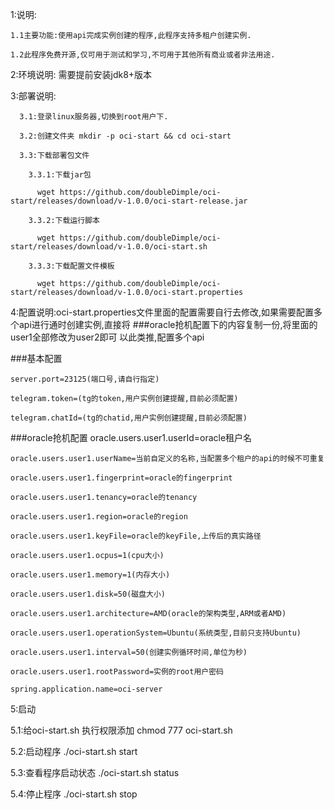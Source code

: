 1:说明:

    1.1主要功能:使用api完成实例创建的程序,此程序支持多租户创建实例.
  
    1.2此程序免费开源,仅可用于测试和学习,不可用于其他所有商业或者非法用途.

2:环境说明: 需要提前安装jdk8+版本

3:部署说明:

      3.1:登录linux服务器,切换到root用户下.
  
      3.2:创建文件夹 mkdir -p oci-start && cd oci-start
  
      3.3:下载部署包文件
  
        3.3.1:下载jar包
    
          wget https://github.com/doubleDimple/oci-start/releases/download/v-1.0.0/oci-start-release.jar
      
        3.3.2:下载运行脚本
    
          wget https://github.com/doubleDimple/oci-start/releases/download/v-1.0.0/oci-start.sh
      
        3.3.3:下载配置文件模板
    
          wget https://github.com/doubleDimple/oci-start/releases/download/v-1.0.0/oci-start.properties

4:配置说明:oci-start.properties文件里面的配置需要自行去修改,如果需要配置多个api进行通时创建实例,直接将  ###oracle抢机配置下的内容复制一份,将里面的user1全部修改为user2即可
  以此类推,配置多个api
 
  ###基本配置
  
    server.port=23125(端口号,请自行指定)
  
    telegram.token=(tg的token,用户实例创建提醒,目前必须配置)
  
    telegram.chatId=(tg的chatid,用户实例创建提醒,目前必须配置)
  
  ###oracle抢机配置
    oracle.users.user1.userId=oracle租户名
  
    oracle.users.user1.userName=当前自定义的名称,当配置多个租户的api的时候不可重复
  
    oracle.users.user1.fingerprint=oracle的fingerprint
  
    oracle.users.user1.tenancy=oracle的tenancy
  
    oracle.users.user1.region=oracle的region
  
    oracle.users.user1.keyFile=oracle的keyFile,上传后的真实路径
  
    oracle.users.user1.ocpus=1(cpu大小)
  
    oracle.users.user1.memory=1(内存大小)
  
    oracle.users.user1.disk=50(磁盘大小)
  
    oracle.users.user1.architecture=AMD(oracle的架构类型,ARM或者AMD)
  
    oracle.users.user1.operationSystem=Ubuntu(系统类型,目前只支持Ubuntu)
  
    oracle.users.user1.interval=50(创建实例循环时间,单位为秒)
  
    oracle.users.user1.rootPassword=实例的root用户密码
  
    spring.application.name=oci-server

5:启动

  5.1:给oci-start.sh 执行权限添加
    chmod 777 oci-start.sh

  5.2:启动程序
    ./oci-start.sh start

  5.3:查看程序启动状态
    ./oci-start.sh status

  5.4:停止程序
    ./oci-start.sh stop
  
    

 
 
 
 
 

